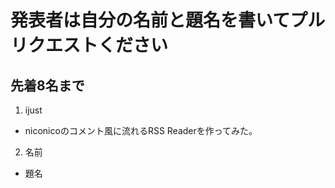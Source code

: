 # 発表者は自分の名前と題名を書いてプルリクエストください
## 先着8名まで

1. ijust
  - niconicoのコメント風に流れるRSS Readerを作ってみた。
2. 名前
  - 題名
